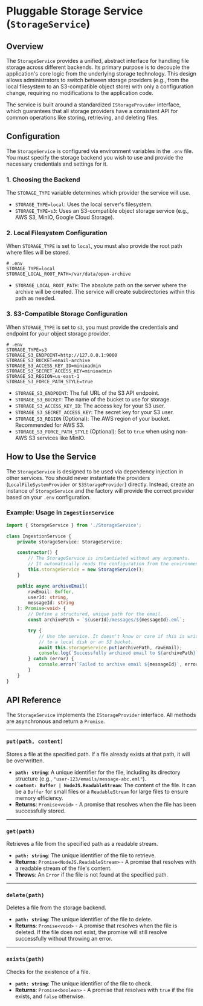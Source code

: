 # Pluggable Storage Service (`StorageService`)

## Overview

The `StorageService` provides a unified, abstract interface for handling file storage across different backends. Its primary purpose is to decouple the application's core logic from the underlying storage technology. This design allows administrators to switch between storage providers (e.g., from the local filesystem to an S3-compatible object store) with only a configuration change, requiring no modifications to the application code.

The service is built around a standardized `IStorageProvider` interface, which guarantees that all storage providers have a consistent API for common operations like storing, retrieving, and deleting files.

## Configuration

The `StorageService` is configured via environment variables in the `.env` file. You must specify the storage backend you wish to use and provide the necessary credentials and settings for it.

### 1. Choosing the Backend

The `STORAGE_TYPE` variable determines which provider the service will use.

-   `STORAGE_TYPE=local`: Uses the local server's filesystem.
-   `STORAGE_TYPE=s3`: Uses an S3-compatible object storage service (e.g., AWS S3, MinIO, Google Cloud Storage).

### 2. Local Filesystem Configuration

When `STORAGE_TYPE` is set to `local`, you must also provide the root path where files will be stored.

```env
# .env
STORAGE_TYPE=local
STORAGE_LOCAL_ROOT_PATH=/var/data/open-archive
```

-   `STORAGE_LOCAL_ROOT_PATH`: The absolute path on the server where the archive will be created. The service will create subdirectories within this path as needed.

### 3. S3-Compatible Storage Configuration

When `STORAGE_TYPE` is set to `s3`, you must provide the credentials and endpoint for your object storage provider.

```env
# .env
STORAGE_TYPE=s3
STORAGE_S3_ENDPOINT=http://127.0.0.1:9000
STORAGE_S3_BUCKET=email-archive
STORAGE_S3_ACCESS_KEY_ID=minioadmin
STORAGE_S3_SECRET_ACCESS_KEY=minioadmin
STORAGE_S3_REGION=us-east-1
STORAGE_S3_FORCE_PATH_STYLE=true
```

-   `STORAGE_S3_ENDPOINT`: The full URL of the S3 API endpoint.
-   `STORAGE_S3_BUCKET`: The name of the bucket to use for storage.
-   `STORAGE_S3_ACCESS_KEY_ID`: The access key for your S3 user.
-   `STORAGE_S3_SECRET_ACCESS_KEY`: The secret key for your S3 user.
-   `STORAGE_S3_REGION` (Optional): The AWS region of your bucket. Recommended for AWS S3.
-   `STORAGE_S3_FORCE_PATH_STYLE` (Optional): Set to `true` when using non-AWS S3 services like MinIO.

## How to Use the Service

The `StorageService` is designed to be used via dependency injection in other services. You should never instantiate the providers (`LocalFileSystemProvider` or `S3StorageProvider`) directly. Instead, create an instance of `StorageService` and the factory will provide the correct provider based on your `.env` configuration.

### Example: Usage in `IngestionService`

```typescript
import { StorageService } from './StorageService';

class IngestionService {
    private storageService: StorageService;

    constructor() {
        // The StorageService is instantiated without any arguments.
        // It automatically reads the configuration from the environment.
        this.storageService = new StorageService();
    }

    public async archiveEmail(
        rawEmail: Buffer,
        userId: string,
        messageId: string
    ): Promise<void> {
        // Define a structured, unique path for the email.
        const archivePath = `${userId}/messages/${messageId}.eml`;

        try {
            // Use the service. It doesn't know or care if this is writing
            // to a local disk or an S3 bucket.
            await this.storageService.put(archivePath, rawEmail);
            console.log(`Successfully archived email to ${archivePath}`);
        } catch (error) {
            console.error(`Failed to archive email ${messageId}`, error);
        }
    }
}
```

## API Reference

The `StorageService` implements the `IStorageProvider` interface. All methods are asynchronous and return a `Promise`.

---

### `put(path, content)`

Stores a file at the specified path. If a file already exists at that path, it will be overwritten.

-   **`path: string`**: A unique identifier for the file, including its directory structure (e.g., `"user-123/emails/message-abc.eml"`).
-   **`content: Buffer | NodeJS.ReadableStream`**: The content of the file. It can be a `Buffer` for small files or a `ReadableStream` for large files to ensure memory efficiency.
-   **Returns**: `Promise<void>` - A promise that resolves when the file has been successfully stored.

---

### `get(path)`

Retrieves a file from the specified path as a readable stream.

-   **`path: string`**: The unique identifier of the file to retrieve.
-   **Returns**: `Promise<NodeJS.ReadableStream>` - A promise that resolves with a readable stream of the file's content.
-   **Throws**: An `Error` if the file is not found at the specified path.

---

### `delete(path)`

Deletes a file from the storage backend.

-   **`path: string`**: The unique identifier of the file to delete.
-   **Returns**: `Promise<void>` - A promise that resolves when the file is deleted. If the file does not exist, the promise will still resolve successfully without throwing an error.

---

### `exists(path)`

Checks for the existence of a file.

-   **`path: string`**: The unique identifier of the file to check.
-   **Returns**: `Promise<boolean>` - A promise that resolves with `true` if the file exists, and `false` otherwise.

